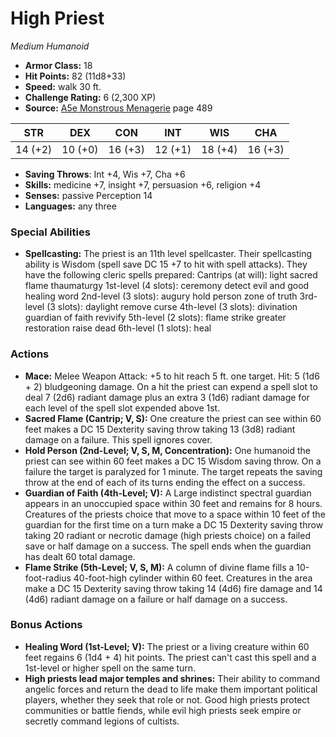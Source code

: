 # High Priest

*Medium* *Humanoid*

- **Armor Class:** 18
- **Hit Points:** 82 (11d8+33)
- **Speed:** walk 30 ft.
- **Challenge Rating:** 6 (2,300 XP)
- **Source:** [A5e Monstrous Menagerie](https://enpublishingrpg.com/products/level-up-monstrous-menagerie-a5e) page 489

| STR | DEX | CON | INT | WIS | CHA |
| --- | --- | --- | --- | --- | --- |
| 14 (+2) | 10 (+0) | 16 (+3) | 12 (+1) | 18 (+4) | 16 (+3) |

- **Saving Throws**: Int +4, Wis +7, Cha +6
- **Skills:** medicine +7, insight +7, persuasion +6, religion +4
- **Senses:** passive Perception 14
- **Languages:** any three

### Special Abilities

- **Spellcasting:** The priest is an 11th level spellcaster. Their spellcasting ability is Wisdom (spell save DC 15
 +7 to hit with spell attacks). They have the following cleric spells prepared:
 Cantrips (at will): light
 sacred flame
 thaumaturgy
 1st-level (4 slots): ceremony
 detect evil and good
 healing word
 2nd-level (3 slots): augury
 hold person
 zone of truth
 3rd-level (3 slots): daylight
 remove curse
 4th-level (3 slots): divination
 guardian of faith
 revivify
 5th-level (2 slots): flame strike
 greater restoration
 raise dead
 6th-level (1 slots): heal

### Actions

- **Mace:** Melee Weapon Attack: +5 to hit  reach 5 ft.  one target. Hit: 5 (1d6 + 2) bludgeoning damage. On a hit  the priest can expend a spell slot to deal 7 (2d6) radiant damage  plus an extra 3 (1d6) radiant damage for each level of the spell slot expended above 1st.
- **Sacred Flame (Cantrip; V, S):** One creature the priest can see within 60 feet makes a DC 15 Dexterity saving throw  taking 13 (3d8) radiant damage on a failure. This spell ignores cover.
- **Hold Person (2nd-Level; V, S, M, Concentration):** One humanoid the priest can see within 60 feet makes a DC 15 Wisdom saving throw. On a failure  the target is paralyzed for 1 minute. The target repeats the saving throw at the end of each of its turns  ending the effect on a success.
- **Guardian of Faith (4th-Level; V):** A Large  indistinct spectral guardian appears in an unoccupied space within 30 feet and remains for 8 hours. Creatures of the priests choice that move to a space within 10 feet of the guardian for the first time on a turn make a DC 15 Dexterity saving throw  taking 20 radiant or necrotic damage (high priests choice) on a failed save or half damage on a success. The spell ends when the guardian has dealt 60 total damage.
- **Flame Strike (5th-Level; V, S, M):** A column of divine flame fills a 10-foot-radius  40-foot-high cylinder within 60 feet. Creatures in the area make a DC 15 Dexterity saving throw  taking 14 (4d6) fire damage and 14 (4d6) radiant damage on a failure or half damage on a success.

### Bonus Actions

- **Healing Word (1st-Level; V):** The priest or a living creature within 60 feet regains 6 (1d4 + 4) hit points. The priest can't cast this spell and a 1st-level or higher spell on the same turn.
- **High priests lead major temples and shrines:** Their ability to command angelic forces and return the dead to life make them important political players, whether they seek that role or not. Good high priests protect communities or battle fiends, while evil high priests seek empire or secretly command legions of cultists.


